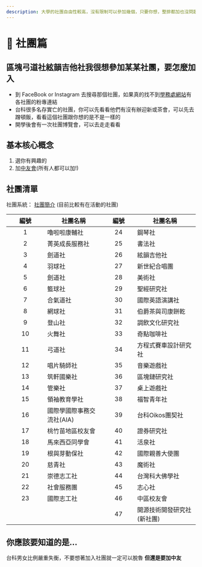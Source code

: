 ```yaml
---
description: 大學的社團自由性較高，沒有限制可以參加幾個，只要你想，整排都加也沒問題。加入的方式通常也很簡單，問問官方IG，或去社辦找學長基本上都沒問題。
---
```


# 👥 社團篇

## 區塊弓道社絃韻吉他社我很想參加某某社團，要怎麼加入

* 到 FaceBook or Instagram 去搜尋那個社團，如果真的找不到[學務處網站](https://student.ntust.edu.tw/p/404-1053-93372.php?Lang=zh-tw)有各社團的粉專連結
* 台科很多名存實亡的社團，你可以先看看他們有沒有辦迎新或茶會，可以先去蹭頓飯，看看這個社團跟你想的是不是一樣的
* 開學後會有一次社團博覽會，可以去走走看看

## 基本核心概念

1. 選你有興趣的
2. 加[中友會](https://www.instagram.com/ntust.midfamily/)(所有人都可以加!)



## 社團清單

社團系統： [社團簡介](https://clubs.ntust.edu.tw/Introduction/) (目前比較有在活動的社團)

<table><thead><tr><th width="85" align="center">編號</th><th>社團名稱</th><th width="67" align="center">編號</th><th>社團名稱</th></tr></thead><tbody><tr><td align="center">1</td><td>嚕啦啦康輔社</td><td align="center">24</td><td>鋼琴社</td></tr><tr><td align="center">2</td><td>菁英成長服務社</td><td align="center">25</td><td>書法社</td></tr><tr><td align="center">3</td><td>劍道社</td><td align="center">26</td><td>絃韻吉他社</td></tr><tr><td align="center">4</td><td>羽球社</td><td align="center">27</td><td>新世紀合唱團</td></tr><tr><td align="center">5</td><td>劍道社</td><td align="center">28</td><td>美術社</td></tr><tr><td align="center">6</td><td>籃球社</td><td align="center">29</td><td>聖經研究社</td></tr><tr><td align="center">7</td><td>合氣道社</td><td align="center">30</td><td>國際英語演講社</td></tr><tr><td align="center">8</td><td>網球社</td><td align="center">31</td><td>伯爵茶與司康餅乾</td></tr><tr><td align="center">9</td><td>登山社</td><td align="center">32</td><td>調飲文化研究社</td></tr><tr><td align="center">10</td><td>火舞社</td><td align="center">33</td><td>奇點咖啡社</td></tr><tr><td align="center">11</td><td>弓道社</td><td align="center">34</td><td>方程式賽車設計研究社</td></tr><tr><td align="center">12</td><td>唱片騎師社</td><td align="center">35</td><td>音樂遊戲社</td></tr><tr><td align="center">13</td><td>筑軒國樂社</td><td align="center">36</td><td>區塊鏈研究社</td></tr><tr><td align="center">14</td><td>管樂社</td><td align="center">37</td><td>桌上遊戲社</td></tr><tr><td align="center">15</td><td>領袖教育學社</td><td align="center">38</td><td>福智青年社</td></tr><tr><td align="center">16</td><td>國際學國際事務交流社(AIA)</td><td align="center">39</td><td>台科Oikos團契社</td></tr><tr><td align="center">17</td><td>桃竹苗地區校友會</td><td align="center">40</td><td>證券研究社</td></tr><tr><td align="center">18</td><td>馬來西亞同學會</td><td align="center">41</td><td>活泉社</td></tr><tr><td align="center">19</td><td>根與芽動保社</td><td align="center">42</td><td>國際親善大使團</td></tr><tr><td align="center">20</td><td>慈青社</td><td align="center">43</td><td>魔術社</td></tr><tr><td align="center">21</td><td>崇德志工社</td><td align="center">44</td><td>台灣科大佛學社</td></tr><tr><td align="center">22</td><td>社會服務團</td><td align="center">45</td><td>志心社</td></tr><tr><td align="center">23</td><td>國際志工社</td><td align="center">46</td><td>中區校友會</td></tr><tr><td align="center"></td><td></td><td align="center">47</td><td>開源技術開發研究社 (新社團)</td></tr></tbody></table>

## 你應該要知道的是...

台科男女比例嚴重失衡，不要想著加入社團就一定可以脫魯 **但還是要加中友**
